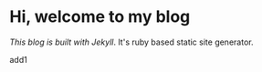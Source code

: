 # Hi, welcome to my blog

*This blog is built with Jekyll*. It's ruby based static site generator.

add1